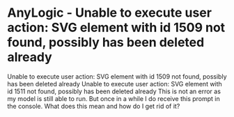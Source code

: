 
# AnyLogic - Unable to execute user action: SVG element with id 1509 not found, possibly has been deleted already

Unable to execute user action: SVG element with id 1509 not found, possibly has been deleted already
Unable to execute user action: SVG element with id 1511 not found, possibly has been deleted already
This is not an error as my model is still able to run. But once in a while I do receive this prompt in the console. What does this mean and how do I get rid of it?

        